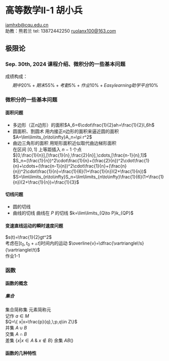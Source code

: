 # 高等数学II-1 胡小兵
iamhxb@cqu.edu.cn  
助教：熊若兰 tel: 13872442250 ruolanx100@163.com  
## 极限论

### Sep. 30th, 2024 课程介绍、微积分的一些基本问题  
成绩构成：  
$$期中20\%+期末55\%+考勤5\%+作业10\%+Easylearning助学平台10\%$$   
### 微积分的一些基本问题
#### 面积问题
- 多边形（正$n$边形）的面积$A_6=6\cdot\frac{1}{2}ah=\frac{1}{2}l_6h$
- 圆面积、割圆术$\;$用内接正$n$边形的面积来逼近圆的面积  
 $A=\lim\limits_{n\to\infty}A_n=\pi r^2$
- 曲边三角形的面积  用矩形面积近似取代曲边梯形面积  
  在区间 $[0,1]$ 上等距插入 $n-1$ 个点  
  $[0,\frac{1}{n}],[\frac{1}{n},\frac{2}{n}],\cdots,[\frac{n-1}{n},1]$  
  $S_n=(\frac{1}{n})^2\cdot\frac{1}{n}+(\frac{2}{n})^2\cdot\frac{1}{n}+\cdots+(\frac{n-1}{n})^2\cdot\frac{1}{n}+(\frac{n}{n})^2\cdot\frac{1}{n}=\frac{1}{6}(1+\frac{1}{n})(2+\frac{1}{n})$  
  $S=\lim\limits_{n\to\infty}S_n=\lim\limits_{n\to\infty}\frac{1}{6}(1+\frac{1}{n})(2+\frac{1}{n})=\frac{1}{3}$

#### 切线问题  
- 圆的切线  
- 曲线的切线 曲线在 $P$ 的切线 $k=\lim\limits_{Q\to P}k_{QP}$
#### 变速直线运动的瞬时速度问题  
$s(t)=\frac{1}{2}gt^2$  
考虑在$[t_0,t_0+\vartriangle\!t]$时间内的运动
$\overline{v}=\dfrac{\vartriangle\!s}{\vartriangle\!t}$  
作业1-1
### 函数
#### 函数的概念  
##### 集合
集合简称集 元素简称元  
记作 $a\in M$  
$Q=\{ x|x=\frac{p}{q},\;p,q\in Z\}$  
并集 $A\cup B$  
交集 $A\cap B$  
差集 $\{x|x\in A\;\&\;x\notin B\}$
余集 $A B$()
#### 函数的几种特性